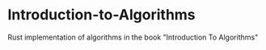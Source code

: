 # Introduction-to-Algorithms
Rust implementation of algorithms in the book "Introduction To Algorithms"
